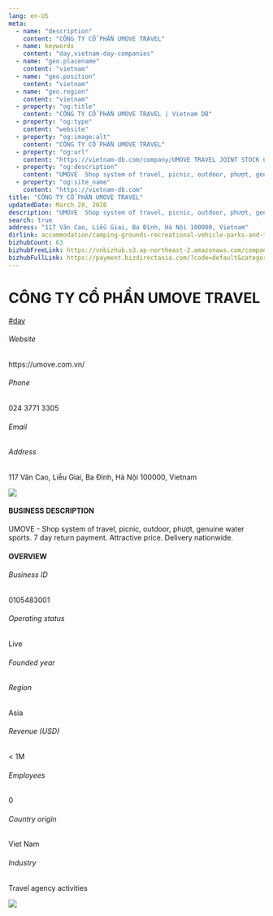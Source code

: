 ```yaml
---
lang: en-US
meta:
  - name: "description"
    content: "CÔNG TY CỔ PHẦN UMOVE TRAVEL"
  - name: keywords
    content: "day,vietnam-day-companies"
  - name: "geo.placename"
    content: "vietnam"
  - name: "geo.position"
    content: "vietnam"
  - name: "geo.region"
    content: "vietnam"
  - property: "og:title"
    content: "CÔNG TY CỔ PHẦN UMOVE TRAVEL | Vietnam DB"
  - property: "og:type"
    content: "website"
  - property: "og:image:alt"
    content: "CÔNG TY CỔ PHẦN UMOVE TRAVEL"
  - property: "og:url"
    content: "https://vietnam-db.com/company/UMOVE TRAVEL JOINT STOCK COMPANY-2562594"
  - property: "og:description"
    content: "UMOVE  Shop system of travel, picnic, outdoor, phượt, genuine water sports. 7 day return payment. Attractive price. Delivery nationwide."
  - property: "og:site_name"
    content: "https://vietnam-db.com"
title: "CÔNG TY CỔ PHẦN UMOVE TRAVEL"
updatedDate: March 28, 2020
description: "UMOVE  Shop system of travel, picnic, outdoor, phượt, genuine water sports. 7 day return payment. Attractive price. Delivery nationwide."
search: true
address: "117 Văn Cao, Liễu Giai, Ba Đình, Hà Nội 100000, Vietnam"
dirlink: accommodation/camping-grounds-recreational-vehicle-parks-and-trailer-parks/vietnam-day-companies
bizhubCount: 63
bizhubFreeLink: https://vnbizhub.s3.ap-northeast-2.amazonaws.com/companies/vietnam-day-companies_preview.xlsx
bizhubFullLink: https://payment.bizdirectasia.com/?code=default&category=bizhub&item=vietnam-day-companies&redirect=https://vietnam-db.com
---
```



<div class="bd-item">
    <div class="item-content">
        <div class="detail-title-wrap">
            <h1 class="detail-title">
                CÔNG TY CỔ PHẦN UMOVE TRAVEL
            </h1>
        </div>
		<div class="detail-tagslist"><a href="/accommodation/camping-grounds-recreational-vehicle-parks-and-trailer-parks/tags/day" class="detail-tagitem">#day</a></div>
        <h6 class="bd-label">Website</h6>
        <p>https://umove.com.vn/</p>
		<h6 class="bd-label">Phone</h6>
        <p>024 3771 3305</p>
        <h6 class="bd-label">Email</h6>
        <p><a class="textColorPrimary" href="#"></a></p>
        <h6 class="bd-label">Address</h6>
        <p>117 Văn Cao, Liễu Giai, Ba Đình, Hà Nội 100000, Vietnam</p>
    </div>
</div>

<div class="banner-wrap text-center"><a href="" class="banner-link"><img src="/assets/vndb.com/BannerAds2.jpg" class="banner-img"></a></div>

<div class="bd-item">
    <div class="item-content">
        <h4 class="textColorPrimary item-title">BUSINESS DESCRIPTION</h4>
        <p>UMOVE - Shop system of travel, picnic, outdoor, phượt, genuine water sports. 7 day return payment. Attractive price. Delivery nationwide.</p>
    </div>
</div>

<div class="bd-item">
    <div class="item-content">
        <h4 class="textColorPrimary item-title">OVERVIEW</h4>
        <div class="item-info">
            <h6 class="bd-label">Business ID</h6>
            <p>0105483001</p>
        </div>
        <div class="item-info">
            <h6 class="bd-label">Operating status</h6>
            <p>Live<small class="bd-status_dot live"></small></p>
        </div>
        <div class="item-info">
            <h6 class="bd-label">Founded year</h6>
            <p></p>
        </div>
        <div class="item-info">
            <h6 class="bd-label">Region</h6>
            <p>Asia</p>
        </div>
        <div class="item-info">
            <h6 class="bd-label">Revenue (USD)</h6>
            <p>&lt; 1M</p>
        </div>
        <div class="item-info">
            <h6 class="bd-label">Employees</h6>
            <p>0</p>
        </div>
        <div class="item-info">
            <h6 class="bd-label">Country origin</h6>
            <p>Viet Nam</p>
        </div>
        <div class="item-info">
            <h6 class="bd-label">Industry</h6>
            <p>Travel agency activities</p>
        </div>
    </div>
</div>

<div class="banner-wrap text-center"><a href="" class="banner-link"><img src="/assets/vndb.com/BannerAd_04_728x90.jpg" class="banner-img"></a></div>

<CustomPopup popupTitle="ENTER EMAIL TO DOWNLOAD" popupSubTitle="The companies data will be sent to your inbox. Please enter your email." :free="this.$frontmatter.bizhubFreeLink" :paid="this.$frontmatter.bizhubFullLink" :count="this.$frontmatter.bizhubCount"/>

